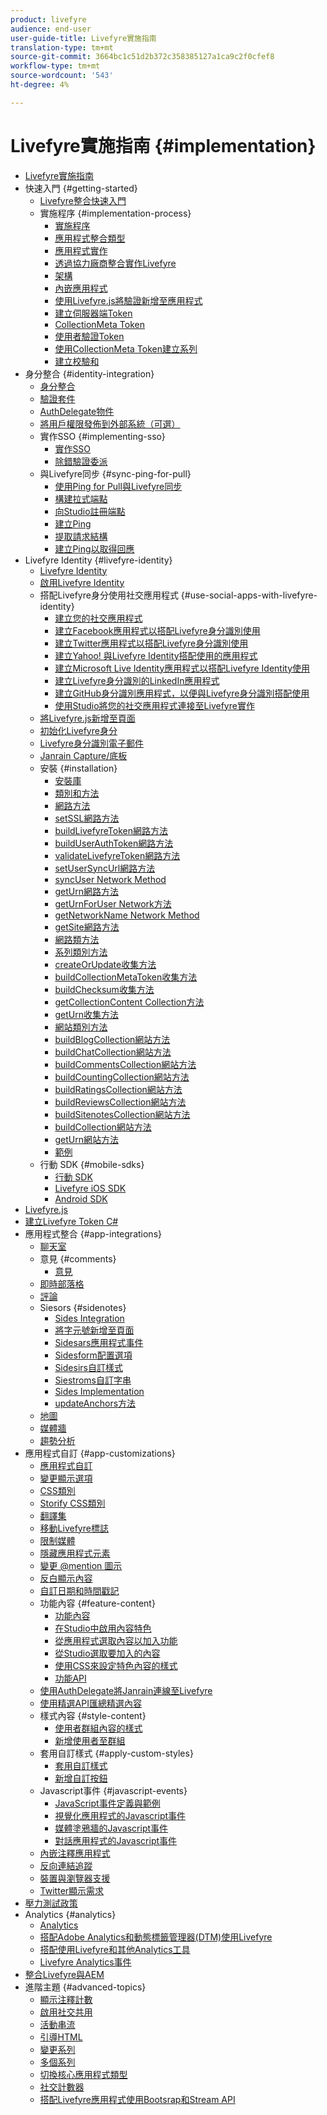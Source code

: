 ```yaml
---
product: livefyre
audience: end-user
user-guide-title: Livefyre實施指南
translation-type: tm+mt
source-git-commit: 3664bc1c51d2b372c358385127a1ca9c2f0cfef8
workflow-type: tm+mt
source-wordcount: '543'
ht-degree: 4%

---
```



# Livefyre實施指南 {#implementation}

+ [Livefyre實施指南](home.md)
+ 快速入門 {#getting-started}
   + [Livefyre整合快速入門](c-getting-started/c-getting-started.md)
   + 實施程序 {#implementation-process}
      + [實施程序](c-getting-started/c-implementation-process/c-implementation-process.md)
      + [應用程式整合類型](c-getting-started/c-implementation-process/c-app-integration-types.md)
      + [應用程式實作](c-getting-started/designer-app-implementation.md)
      + [透過協力廠商整合實作Livefyre](c-app-integrations/implement-livefyre-3rd-party.md)
      + [架構](c-getting-started/c-implementation-process/c-architecture.md)
      + [內嵌應用程式](c-getting-started/c-implementation-process/c-using-livefyre.js-to-create-customize-and-use-apps-on-your-site.md)
      + [使用Livefyre.js將驗證新增至應用程式](c-getting-started/c-implementation-process/c-add-authetication-to-an-app-using-livefyre.js.md)
      + [建立伺服器端Token](c-getting-started/c-implementation-process/c-build-server-side-tokens.md)
      + [CollectionMeta Token](c-getting-started/c-implementation-process/c-collectionmeta-tokent.md)
      + [使用者驗證Token](c-getting-started/c-implementation-process/c-user-auth-token.md)
      + [使用CollectionMeta Token建立系列](t-create-a-collectionmeta-token.md)
      + [建立校驗和](c-creating-a-checksum.md)
+ 身分整合 {#identity-integration}
   + [身分整合](t-about-identity-integration/t-about-identity-integration.md)
   + [驗證套件](t-about-identity-integration/c-authorization-package.md)
   + [AuthDelegate物件](t-about-identity-integration/c-building-an-auth-delegate.md)
   + [將用戶權限發佈到外部系統（可選）](t-about-identity-integration/c-posting-user-permissions-to-external-systems.md)
   + 實作SSO {#implementing-sso}
      + [實作SSO](t-about-identity-integration/c-implementing-sso/c-implementing-sso.md)
      + [除錯驗證委派](t-about-identity-integration/c-implementing-sso/c-debugging-auth.md)
   + 與Livefyre同步 {#sync-ping-for-pull}
      + [使用Ping for Pull與Livefyre同步](t-about-identity-integration/t-sync-with-livefyre-using-ping-for-pull/t-sync-with-livefyre-using-ping-for-pull.md)
      + [構建拉式端點](t-about-identity-integration/t-sync-with-livefyre-using-ping-for-pull/t-build-the-pull-endpoint.md)
      + [向Studio註冊端點](t-about-identity-integration/t-sync-with-livefyre-using-ping-for-pull/c-register-the-endpoint-with-studio.md)
      + [建立Ping](t-about-identity-integration/t-sync-with-livefyre-using-ping-for-pull/t-build-the-ping.md)
      + [提取請求結構](t-about-identity-integration/t-sync-with-livefyre-using-ping-for-pull/t-pull-request-structure.md)
      + [建立Ping以取得回應](t-about-identity-integration/t-sync-with-livefyre-using-ping-for-pull/c-build-the-ping-for-pull-response.md)
+ Livefyre Identity {#livefyre-identity}
   + [Livefyre Identity](c-livefyre-identity-comp/c-livefyre-identity-comp.md)
   + [啟用Livefyre Identity](c-livefyre-identity-comp/t-enable-livefyre-identity.md)
   + 搭配Livefyre身分使用社交應用程式 {#use-social-apps-with-livefyre-identity}
      + [建立您的社交應用程式](c-livefyre-identity-comp/t-create-your-social-apps.md)
      + [建立Facebook應用程式以搭配Livefyre身分識別使用](c-livefyre-identity-comp/t-create-a-facebook-app-for-use-with-livefyre-identity.md)
      + [建立Twitter應用程式以搭配Livefyre身分識別使用](c-livefyre-identity-comp/t-create-a-twitter-app-for-use-with-livefyre-identity.md)
      + [建立Yahoo! 與Livefyre Identity搭配使用的應用程式](c-livefyre-identity-comp/t-create-a-yahoo-app-for-use-with-livefyre-identity.md)
      + [建立Microsoft Live Identity應用程式以搭配Livefyre Identity使用](c-livefyre-identity-comp/t-create-a-microsoft-live-id-app-for-use-with-livefyre-identity.md)
      + [建立Livefyre身分識別的LinkedIn應用程式](c-livefyre-identity-comp/t-create-a-linkedin-app-for-use-with-livefyre-identity.md)
      + [建立GitHub身分識別應用程式，以便與Livefyre身分識別搭配使用](c-livefyre-identity-comp/c-create-a-github-identity.md)
      + [使用Studio將您的社交應用程式連接至Livefyre實作](c-livefyre-identity-comp/t-using-studio-to-connect-your-social-apps-to-your-livefyre-implementation.md)
   + [將Livefyre.js新增至頁面](c-livefyre-identity-comp/t-add-livefyre.js-to-the-page.md)
   + [初始化Livefyre身分](c-livefyre-identity-comp/t-initialize-livefyre-identity.md)
   + [Livefyre身分識別電子郵件](c-livefyre-identity-comp/c-emails-for-livefyre-identity.md)
   + [Janrain Capture/底板](c-livefyre-identity-comp/c-janrain-capture-backplane-comp.md)
   + 安裝 {#installation}
      + [安裝庫](c-installing-libraries/c-installing-libraries.md)
      + [類別和方法](c-installing-libraries/c-methods-livefyre.md)
      + [網路方法](c-installing-libraries/c-network-methods.md)
      + [setSSL網路方法](c-installing-libraries/r-setssl-method.md)
      + [buildLivefyreToken網路方法](c-installing-libraries/r-buildlivefyretoken-method.md)
      + [buildUserAuthToken網路方法](c-installing-libraries/r-builduserauthtoken-method.md)
      + [validateLivefyreToken網路方法](c-installing-libraries/c-validatelivefyretoken-network-method.md)
      + [setUserSyncUrl網路方法](c-installing-libraries/r-setusersyncurl-method.md)
      + [syncUser Network Method](c-installing-libraries/r-syncuser-method.md)
      + [getUrn網路方法](c-installing-libraries/r-geturn-method.md)
      + [getUrnForUser Network方法](c-installing-libraries/r-geturnforuser-method.md)
      + [getNetworkName Network Method](c-installing-libraries/r-getnetworkname-method.md)
      + [getSite網路方法](c-installing-libraries/r-getsite-method.md)
      + [網路類方法](c-installing-libraries/c-network-class-methods.md)
      + [系列類別方法](c-installing-libraries/c-collection-methods.md)
      + [createOrUpdate收集方法](c-installing-libraries/r-createorupdate-collection-method.md)
      + [buildCollectionMetaToken收集方法](c-installing-libraries/r-buildcollectionmetatoken-collection-method.md)
      + [buildChecksum收集方法](c-installing-libraries/r-buildchecksum-collection-method.md)
      + [getCollectionContent Collection方法](c-installing-libraries/t-getcollectioncontent-collection-method.md)
      + [getUrn收集方法](c-installing-libraries/r-geturn-collection-method.md)
      + [網站類別方法](c-installing-libraries/c-site-methods.md)
      + [buildBlogCollection網站方法](c-installing-libraries/r-buildblogcollection-site-method.md)
      + [buildChatCollection網站方法](c-installing-libraries/r-buildchatcollection-site-method.md)
      + [buildCommentsCollection網站方法](c-installing-libraries/r-buildcommentscollection-site-method.md)
      + [buildCountingCollection網站方法](c-installing-libraries/r-buildcountingcollection-site-method.md)
      + [buildRatingsCollection網站方法](c-installing-libraries/r-buildratingscollection-site-method.md)
      + [buildReviewsCollection網站方法](c-installing-libraries/r-buildreviewscollection-site-method.md)
      + [buildSitenotesCollection網站方法](c-installing-libraries/r-buildsitenotescollection-site-method.md)
      + [buildCollection網站方法](c-installing-libraries/r-buildcollection-site-method.md)
      + [getUrn網站方法](c-installing-libraries/r-geturn-site-method.md)
      + [範例](c-installing-libraries/c-libraries-examples.md)
   + 行動 SDK {#mobile-sdks}
      + [行動 SDK](c-mobile-sdks/c-mobile-sdks.md)
      + [Livefyre iOS SDK](c-mobile-sdks/c-livefyre-ios-sdk.md)
      + [Android SDK](c-mobile-sdks/c-android-sdk.md)
+ [Livefyre.js](c-livefyre.js.md)
+ [建立Livefyre Token C#](c-creating-livefyre-tokens-c-.md)
+ 應用程式整合 {#app-integrations}
   + [聊天室](c-app-integrations/c-app-integratios-chat.md)
   + 意見 {#comments}
      + [意見](c-app-integrations/c-comments-integration/c-comments-integration.md)
   + [即時部落格](c-app-integrations/c-live-blog-integration.md)
   + [評論](c-app-integrations/c-reviews-integration.md)
   + Siesors {#sidenotes}
      + [Sides Integration](c-app-integrations/c-sidenotes-integration/r-sidenotes-integration.md)
      + [將字元號新增至頁面](c-app-integrations/c-sidenotes-integration/r-adding-sidenotes-to-a-page.md)
      + [Sidesars應用程式事件](c-app-integrations/c-sidenotes-integration/r-app-events.md)
      + [Sidesform配置選項](c-app-integrations/c-sidenotes-integration/r-configuration-options.md)
      + [Sidesirs自訂樣式](c-app-integrations/c-sidenotes-integration/r-custom-styles.md)
      + [Siestroms自訂字串](c-app-integrations/c-sidenotes-integration/r-custom-strings.md)
      + [Sides Implementation](c-app-integrations/c-sidenotes-integration/r-sidenotes-implementation.md)
      + [updateAnchors方法](c-app-integrations/c-sidenotes-integration/update-anchors-method.md)
   + [地圖](c-app-integrations/c-map-integration.md)
   + [媒體牆](c-app-integrations/c-media-wall-integration.md)
   + [趨勢分析](c-app-integrations/c-trending-integration.md)
+ 應用程式自訂 {#app-customizations}
   + [應用程式自訂](c-app-customizations/c-app-customizations.md)
   + [變更顯示選項](c-app-customizations/c-change-display-options.md)
   + [CSS類別](c-app-customizations/c-css-classes.md)
   + [Storify CSS類別](c-app-customizations/c-storify-css-classes.md)
   + [翻譯集](c-app-customizations/c-translation-sets.md)
   + [移動Livefyre標誌](c-app-customizations/c-move-the-livefyre-logo.md)
   + [限制媒體](c-app-customizations/c-restrict-media.md)
   + [隱藏應用程式元素](c-app-customizations/c-hide-app-elements.md)
   + [變更 @mention 圖示](c-app-customizations/c-change-mention-icon.md)
   + [反白顯示內容](c-app-customizations/c-highlight-content.md)
   + [自訂日期和時間戳記](c-app-customizations/c-date-time-stamp.md)
   + 功能內容 {#feature-content}
      + [功能內容](c-app-customizations/t-feature-content.md)
      + [在Studio中啟用內容特色](c-app-customizations/t-enable-featuring-content-in-studio.md)
      + [從應用程式選取內容以加入功能](c-app-customizations/t-select-content-to-feature.md)
      + [從Studio選取要加入的內容](c-app-customizations/t-select-content-to-feature-from-studio.md)
      + [使用CSS來設定特色內容的樣式](c-app-customizations/c-use-css-to-style-featured-content.md)
      + [功能API](c-app-customizations/c-feature-apis.md)
   + [使用AuthDelegate將Janrain連線至Livefyre](c-app-customizations/c-connecting-janrain-to-livefyre-using-authdelegate.md)
   + [使用精選API匯總精選內容](c-app-customizations/c-aggregated-featured-content-using-the-featured-apis.md)
   + 樣式內容 {#style-content}
      + [使用者群組內容的樣式](c-app-customizations/c-style-user-group-content.md)
      + [新增使用者至群組](c-app-customizations/c-adding-users-to-groups.md)
   + 套用自訂樣式 {#apply-custom-styles}
      + [套用自訂樣式](c-app-customizations/c-applying-custom-styles-.md)
      + [新增自訂按鈕](c-app-customizations/t-add-custom-buttons.md)
   + Javascript事件 {#javascript-events}
      + [JavaScript事件定義與範例](c-app-customizations/c-javascript-events.md)
      + [視覺化應用程式的Javascript事件](c-app-customizations/c-javascript-events-for-visualization-apps.md)
      + [媒體塗鴉牆的Javascript事件](c-app-customizations/c-javascript-events-media-wall.md)
      + [對話應用程式的Javascript事件](c-app-customizations/c-javascript-events-for-conversation-apps.md)
   + [內嵌注釋應用程式](c-app-customizations/c-embed-a-comments-app.md)
   + [反向連結追蹤](c-app-customizations/c-referral-tracking.md)
   + [裝置與瀏覽器支援](c-app-customizations/c-device-and-browser-support.md)
   + [Twitter顯示需求](c-app-customizations/c-twitter-display-requirements.md)
+ [壓力測試政策](c-stress-test-policy.md)
+ Analytics {#analytics}
   + [Analytics](livefyre-analytics/livefyre-analytics.md)
   + [搭配Adobe Analytics和動態標籤管理器(DTM)使用Livefyre](livefyre-analytics/c-use-livefyre-with-adobe-analytics.md)
   + [搭配使用Livefyre和其他Analytics工具](livefyre-analytics/c-livefyre-analytics.md)
   + [Livefyre Analytics事件](livefyre-analytics/c-livefyre-analytics-events.md)
+ [整合Livefyre與AEM](c-livefyre-aem-integration.md)
+ 進階主題 {#advanced-topics}
   + [顯示注釋計數](c-advanced-topics/t-display-comment-count.md)
   + [啟用社交共用](c-advanced-topics/c-enabling-social-sharing.md)
   + [活動串流](c-advanced-topics/c-activity-stream.md)
   + [引導HTML](c-advanced-topics/c-bootstrap-html.md)
   + [變更系列](c-advanced-topics/c-change-collection.md)
   + [多個系列](c-advanced-topics/c-multiple-collections.md)
   + [切換核心應用程式類型](c-advanced-topics/c-switch-core-app-types.md)
   + [社交計數器](c-advanced-topics/c-social-counter.md)
   + [搭配Livefyre應用程式使用Bootsrap和Stream API](c-advanced-topics/bootstrap-stream-api.md)
